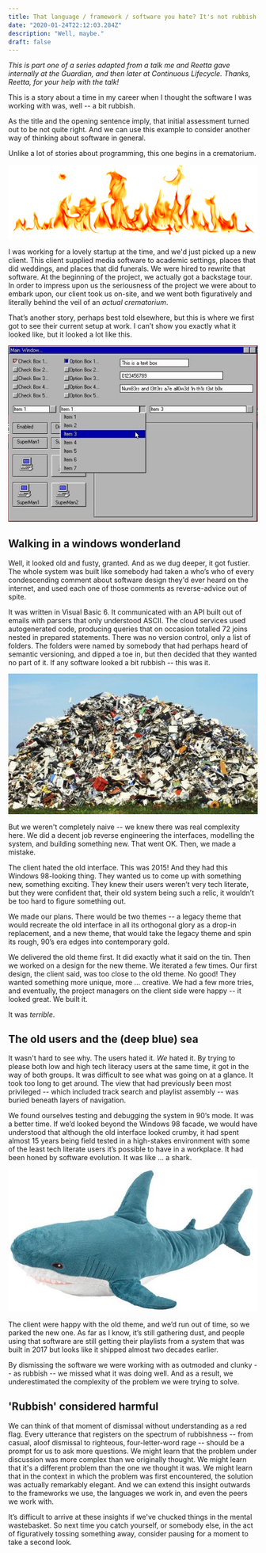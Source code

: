 ```yaml
---
title: That language / framework / software you hate? It's not rubbish.
date: "2020-01-24T22:12:03.284Z"
description: "Well, maybe."
draft: false
---
```


_This is part one of a series adapted from a talk me and Reetta gave internally at the Guardian, and then later at Continuous Lifecycle. Thanks, Reetta, for your help with the talk!_

This is a story about a time in my career when I thought the software I was working with was, well -- a bit rubbish.

As the title and the opening sentence imply, that initial assessment turned out to be not quite right. And we can use this example to consider another way of thinking about software in general.

Unlike a lot of stories about programming, this one begins in a crematorium.

![Artist's impression.](./flames.png)

I was working for a lovely startup at the time, and we'd just picked up a new client. This client supplied media software to academic settings, places that did weddings, and places that did funerals. We were hired to rewrite that software. At the beginning of the project, we actually got a backstage tour. In order to impress upon us the seriousness of the project we were about to embark upon, our client took us on-site, and we went both figuratively and literally behind the veil of an _actual crematorium_.

That’s another story, perhaps best told elsewhere, but this is where we first got to see their current setup at work. I can’t show you exactly what it looked like, but it looked a lot like this.

![The past is a different, beige-r country.](./win98.jpg)

## Walking in a windows wonderland

Well, it looked old and fusty, granted. And as we dug deeper, it got fustier. The whole system was built like somebody had taken a who’s who of every condescending comment about software design they'd ever heard on the internet, and used each one of those comments as reverse-advice out of spite.

It was written in Visual Basic 6. It communicated with an API built out of emails with parsers that only understood ASCII. The cloud services used autogenerated code, producing queries that on occasion totalled 72 joins nested in prepared statements. There was no version control, only a list of folders. The folders were named by somebody that had perhaps heard of semantic versioning, and dipped a toe in, but then decided that they wanted no part of it. If any software looked a bit rubbish -- this was it.

![This _is_ rubbish.](rubbish.jpg)

But we weren't completely naive -- we knew there was real complexity here. We did a decent job reverse engineering the interfaces, modelling the system, and building something new. That went OK. Then, we made a mistake.
 
The client hated the old interface. This was 2015! And they had this Windows 98-looking thing. They wanted us to come up with something new, something exciting. They knew their users weren’t very tech literate, but they were confident that, their old system being such a relic, it wouldn’t be too hard to figure something out.

We made our plans. There would be two themes -- a legacy theme that would recreate the old interface in all its orthogonal glory as a drop-in replacement, and a new theme, that would take the legacy theme and spin its rough, 90’s era edges into contemporary gold.

We delivered the old theme first. It did exactly what it said on the tin. Then we worked on a design for the new theme. We iterated a few times. Our first design, the client said, was too close to the old theme. No good! They wanted something more unique, more … creative. We had a few more tries, and eventually, the project managers on the client side were happy -- it looked great. We built it.

It was _terrible_.

## The old users and the (deep blue) sea

It wasn't hard to see why. The users hated it. _We_ hated it. By trying to please both low and high tech literacy users at the same time, it got in the way of both groups. It was difficult to see what was going on at a glance. It took too long to get around. The view that had previously been most privileged -- which included track search and playlist assembly -- was buried beneath layers of navigation.

We found ourselves testing and debugging the system in 90’s mode. It was a better time. If we’d looked beyond the Windows 98 facade, we would have understood that although the old interface looked crumby, it had spent almost 15 years being field tested in a high-stakes environment with some of the least tech literate users it’s possible to have in a workplace. It had been honed by software evolution. It was like … a shark.

![Beneath this glassy surface, a world of gliding monsters!](./shark.jpg)

The client were happy with the old theme, and we’d run out of time, so we parked the new one. As far as I know, it’s still gathering dust, and people using that software are still getting their playlists from a system that was built in 2017 but looks like it shipped almost two decades earlier.  

By dismissing the software we were working with as outmoded and clunky -- as rubbish -- we missed what it was doing well. And as a result, we underestimated the complexity of the problem we were trying to solve.

## 'Rubbish' considered harmful

We can think of that moment of dismissal without understanding as a red flag. Every utterance that registers on the spectrum of rubbishness -- from casual, aloof dismissal to righteous, four-letter-word rage -- should be a prompt for us to ask more questions. We might learn that the problem under discussion was more complex than we originally thought. We might learn that it's a different problem than the one we thought it was. We might learn that in the context in which the problem was first encountered, the solution was actually remarkably elegant. And we can extend this insight outwards to the frameworks we use, the languages we work in, and even the peers we work with.

It’s difficult to arrive at these insights if we've chucked things in the mental wastebasket. So next time you catch yourself, or somebody else, in the act of figuratively tossing something away, consider pausing for a moment to take a second look.


